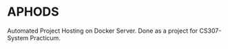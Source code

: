 # APHODS
Automated Project Hosting on Docker Server. Done as a project for CS307- System Practicum.
